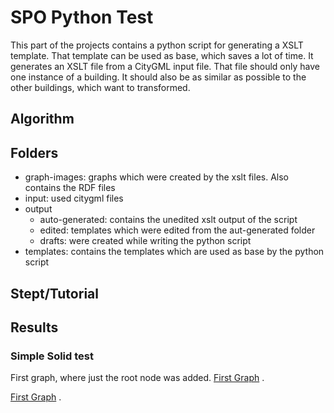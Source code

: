 # SPO Python Test
This part of the projects contains a python script for generating a XSLT template. That template can be used as base, which saves a lot of time. It generates an XSLT file from a CityGML input file. That file should only have one instance of a building. It should also be as similar as possible to the other buildings, which want to transformed.

## Algorithm

## Folders
- graph-images: graphs which were created by the xslt files. Also contains the RDF files
- input: used citygml files
- output 
    - auto-generated: contains the unedited xslt output of the script
    - edited: templates which were edited from the aut-generated folder
    - drafts: were created while writing the python script
- templates: contains the templates which are used as base by the python script


## Stept/Tutorial
## Results
### Simple Solid test
First graph, where just the root node was added. 
[First Graph](./graph-images/SimpleSolid_base1_edited.svg) .

[First Graph](./graph-images/SimpleSolid_base2_edited.svg) .


